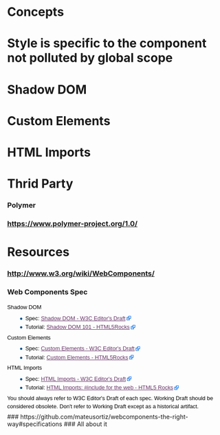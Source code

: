 # Concepts
# Style is specific to the component not polluted by global scope
# Shadow DOM
# Custom Elements
# HTML Imports
# Thrid Party
### Polymer
### https://www.polymer-project.org/1.0/
# Resources
### http://www.w3.org/wiki/WebComponents/
### Web Components Spec
<p style="margin-top: 0.4em; margin-bottom: 0.5em; line-height: 19.2px; color: rgb(0, 0, 0); font-family: sans-serif; font-size: 12.8px;">Shadow DOM</p><ul style="line-height: 19.2px; margin-top: 0.3em; margin-bottom: 0px; margin-left: 1.6em; list-style-image: url(data:image/png;base64,iVBORw0KGgoAAAANSUhEUgAAAAUAAAANAQMAAABb8jbLAAAABlBMVEX///8AUow5QSOjAAAAAXRSTlMAQObYZgAAABNJREFUCB1jYEABBQw/wLCAgQEAGpIDyT0IVcsAAAAASUVORK5CYII=); color: rgb(0, 0, 0); font-family: sans-serif; font-size: 12.8px;"><li style="margin-bottom: 0.1em;">Spec:&nbsp;<a rel="nofollow" class="external text" href="http://w3c.github.io/webcomponents/spec/shadow/" style="color: rgb(102, 51, 102); padding-right: 13px; background: url(data:image/png;base64,iVBORw0KGgoAAAANSUhEUgAAAAoAAAAKCAYAAACNMs+9AAAAVElEQVR42n3PgQkAIAhEUXdqJ3dqJ3e6IoTPUSQcgj4EQ5IlUiLE0Jil3PECXhcHGBhZ8kg4hwxAu3MZeCGeyFnAXp4hqNQPnt7QL0nADpD6wHccLvnAKksq8iiaAAAAAElFTkSuQmCC) 100% 50% no-repeat;" target="_blank">Shadow DOM - W3C Editor's Draft</a></li><li style="margin-bottom: 0.1em;">Tutorial:&nbsp;<a rel="nofollow" class="external text" href="http://www.html5rocks.com/en/tutorials/webcomponents/shadowdom/" style="color: rgb(102, 51, 102); padding-right: 13px; background: url(data:image/png;base64,iVBORw0KGgoAAAANSUhEUgAAAAoAAAAKCAYAAACNMs+9AAAAVElEQVR42n3PgQkAIAhEUXdqJ3dqJ3e6IoTPUSQcgj4EQ5IlUiLE0Jil3PECXhcHGBhZ8kg4hwxAu3MZeCGeyFnAXp4hqNQPnt7QL0nADpD6wHccLvnAKksq8iiaAAAAAElFTkSuQmCC) 100% 50% no-repeat;" target="_blank">Shadow DOM 101 - HTML5Rocks</a></li></ul><p style="margin-top: 0.4em; margin-bottom: 0.5em; line-height: 19.2px; color: rgb(0, 0, 0); font-family: sans-serif; font-size: 12.8px;">Custom Elements</p><ul style="line-height: 19.2px; margin-top: 0.3em; margin-bottom: 0px; margin-left: 1.6em; list-style-image: url(data:image/png;base64,iVBORw0KGgoAAAANSUhEUgAAAAUAAAANAQMAAABb8jbLAAAABlBMVEX///8AUow5QSOjAAAAAXRSTlMAQObYZgAAABNJREFUCB1jYEABBQw/wLCAgQEAGpIDyT0IVcsAAAAASUVORK5CYII=); color: rgb(0, 0, 0); font-family: sans-serif; font-size: 12.8px;"><li style="margin-bottom: 0.1em;">Spec:&nbsp;<a rel="nofollow" class="external text" href="http://w3c.github.io/webcomponents/spec/custom/" style="color: rgb(102, 51, 102); padding-right: 13px; background: url(data:image/png;base64,iVBORw0KGgoAAAANSUhEUgAAAAoAAAAKCAYAAACNMs+9AAAAVElEQVR42n3PgQkAIAhEUXdqJ3dqJ3e6IoTPUSQcgj4EQ5IlUiLE0Jil3PECXhcHGBhZ8kg4hwxAu3MZeCGeyFnAXp4hqNQPnt7QL0nADpD6wHccLvnAKksq8iiaAAAAAElFTkSuQmCC) 100% 50% no-repeat;" target="_blank">Custom Elements - W3C Editor's Draft</a></li><li style="margin-bottom: 0.1em;">Tutorial:&nbsp;<a rel="nofollow" class="external text" href="http://www.html5rocks.com/en/tutorials/webcomponents/customelements/" style="color: rgb(102, 51, 102); padding-right: 13px; background: url(data:image/png;base64,iVBORw0KGgoAAAANSUhEUgAAAAoAAAAKCAYAAACNMs+9AAAAVElEQVR42n3PgQkAIAhEUXdqJ3dqJ3e6IoTPUSQcgj4EQ5IlUiLE0Jil3PECXhcHGBhZ8kg4hwxAu3MZeCGeyFnAXp4hqNQPnt7QL0nADpD6wHccLvnAKksq8iiaAAAAAElFTkSuQmCC) 100% 50% no-repeat;" target="_blank">Custom Elements - HTML5Rocks</a></li></ul><p style="margin-top: 0.4em; margin-bottom: 0.5em; line-height: 19.2px; color: rgb(0, 0, 0); font-family: sans-serif; font-size: 12.8px;">HTML Imports</p><ul style="line-height: 19.2px; margin-top: 0.3em; margin-bottom: 0px; margin-left: 1.6em; list-style-image: url(data:image/png;base64,iVBORw0KGgoAAAANSUhEUgAAAAUAAAANAQMAAABb8jbLAAAABlBMVEX///8AUow5QSOjAAAAAXRSTlMAQObYZgAAABNJREFUCB1jYEABBQw/wLCAgQEAGpIDyT0IVcsAAAAASUVORK5CYII=); color: rgb(0, 0, 0); font-family: sans-serif; font-size: 12.8px;"><li style="margin-bottom: 0.1em;">Spec:&nbsp;<a rel="nofollow" class="external text" href="http://w3c.github.io/webcomponents/spec/imports/" style="color: rgb(102, 51, 102); padding-right: 13px; background: url(data:image/png;base64,iVBORw0KGgoAAAANSUhEUgAAAAoAAAAKCAYAAACNMs+9AAAAVElEQVR42n3PgQkAIAhEUXdqJ3dqJ3e6IoTPUSQcgj4EQ5IlUiLE0Jil3PECXhcHGBhZ8kg4hwxAu3MZeCGeyFnAXp4hqNQPnt7QL0nADpD6wHccLvnAKksq8iiaAAAAAElFTkSuQmCC) 100% 50% no-repeat;" target="_blank">HTML Imports - W3C Editor's Draft</a></li><li style="margin-bottom: 0.1em;">Tutorial:&nbsp;<a rel="nofollow" class="external text" href="http://www.html5rocks.com/en/tutorials/webcomponents/imports/" style="color: rgb(102, 51, 102); padding-right: 13px; background: url(data:image/png;base64,iVBORw0KGgoAAAANSUhEUgAAAAoAAAAKCAYAAACNMs+9AAAAVElEQVR42n3PgQkAIAhEUXdqJ3dqJ3e6IoTPUSQcgj4EQ5IlUiLE0Jil3PECXhcHGBhZ8kg4hwxAu3MZeCGeyFnAXp4hqNQPnt7QL0nADpD6wHccLvnAKksq8iiaAAAAAElFTkSuQmCC) 100% 50% no-repeat;" target="_blank">HTML Imports: #include for the web - HTML5 Rocks</a></li></ul><p style="margin-top: 0.4em; margin-bottom: 0.5em; line-height: 19.2px; color: rgb(0, 0, 0); font-family: sans-serif; font-size: 12.8px;">You should always refer to W3C Editor's Draft of each spec. Working Draft should be considered obsolete. Don't refer to Working Draft except as a historical artifact.</p>
### https://github.com/mateusortiz/webcomponents-the-right-way#specifications
### All about it
